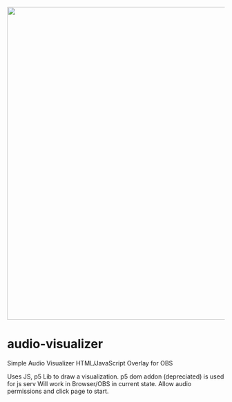 <p align="center">
  <img width="876" height="726" src="https://storage.googleapis.com/womp-website_cloudbuild/cdn/womp-website/gif/audio_visualizer.gif">
</p>

# audio-visualizer
Simple Audio Visualizer HTML/JavaScript Overlay for OBS

Uses JS, p5 Lib to draw a visualization. 
p5 dom addon (depreciated) is used for js serv
Will work in Browser/OBS in current state. 
Allow audio permissions and click page to start. 
